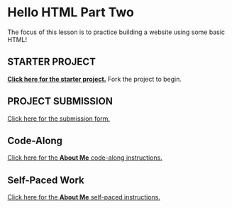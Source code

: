 # Hello HTML Part Two
The focus of this lesson is to practice building a website using some basic HTML!

## STARTER PROJECT
**[Click here for the starter project.](https://replit.com/@HylandOutreach/AboutMeBegin?v=1)** Fork the project to begin.

## PROJECT SUBMISSION
[Click here for the submission form.](https://forms.office.com/r/744Ywm7Q93)

## Code-Along
[Click here for the **About Me** code-along instructions.](AboutMeCodeAlong.md)

## Self-Paced Work
[Click here for the **About Me** self-paced instructions.](AboutMeSelfPaced.md)
